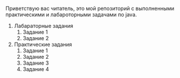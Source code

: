 Приветствую вас читатель, это мой репозиторий с выполненными практическими и лабароторными задачами по java.
1. Лабараторные задания
    1. Задание 1
    2. Задание 2
2. Практические задания
    1. Задание 1
    2. Задание 2
    3. Задание 3
    4. Задание 4
